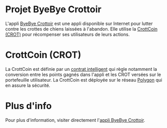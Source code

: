 # Projet ByeBye Crottoir

L'appli [ByeBye Crottoir](https://byebyecrottoir.eu) est une appli disponible sur Internet pour lutter contre les crottes de chiens laissées à l'abandon. Elle utilise la [CrottCoin (CROT)](https://github.com/IntraCherche/ByeByeCrottoir/tree/main/CrottCoin) pour récompenser ses utilisateurs de leurs actions.

# CrottCoin (CROT)
La CrottCoin est définie par un [contrat intelligent](https://github.com/IntraCherche/ByeByeCrottoir/blob/main/CrottCoin/CrottCoin.sol) qui règle notamment la conversion entre les points gagnés dans l'appli et les CROT versées sur le portefeuille utilisateur. La CrottCoin est déployée sur le réseau [Polygon](https://polygon.technology/) qui en assure la sécurité. 

# Plus d'info
Pour plus d'information, visiter directement l'[appli ByeBye Crottoir](https://byebyecrottoir.eu).
